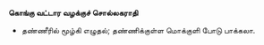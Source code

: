 **கொங்கு வட்டார வழக்குச் சொல்லகராதி**
- தண்ணீரில் மூழ்கி எழுதல்; தண்ணிக்குள்ள மொக்குளி போடு பாக்கலா.

